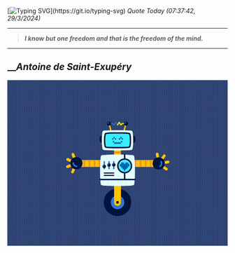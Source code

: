 [![Typing SVG](https://readme-typing-svg.herokuapp.com?font=Press+Start+2P&color=C2F784&size=35&width=900&height=100&lines=Hello+World%2C+I'm+Hung+!)](https://git.io/typing-svg) 
_Quote Today (07:37:42, 29/3/2024)_
___
>**_I know but one freedom and that is the freedom of the mind._**
___

## __**_Antoine de Saint-Exupéry_**

![RobotDance](src/assets/images/robot-dancing-dribble.gif?style=center)
